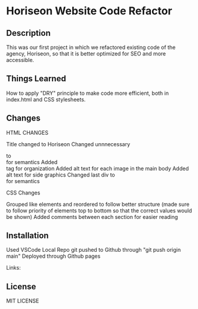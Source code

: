# Horiseon Website Code Refactor

## Description
This was our first project in which we refactored existing code of the agency, Horiseon, so that it is better optimized for SEO and more accessible.

## Things Learned
How to apply "DRY" principle to make code more efficient, both in index.html and CSS stylesheets.

## Changes
HTML CHANGES

Title changed to Horiseon
Changed unnnecessary <div> to <section> for semantics
Added <main> tag for organization
Added alt text for each image in the main body
Added alt text for side graphics
Changed last div to <footer> for semantics

CSS Changes

Grouped like elements and reordered to follow better structure (made sure to follow priority of elements top to bottom so that the correct values would be shown)
Added comments between each section for easier reading



## Installation
Used VSCode
Local Repo git pushed to Github through "git push origin main"
Deployed through Github pages

Links: 

## License

MIT LICENSE



